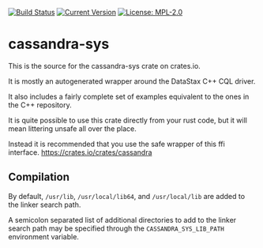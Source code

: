 [![Build Status](https://travis-ci.org/tupshin/cassandra-sys-rs.svg?branch=master)](https://travis-ci.org/tupshin/cassandra-sys-rs)
[![Current Version](http://meritbadge.herokuapp.com/cassandra-sys)](https://crates.io/crates/cassandra-sys)
[![License: MPL-2.0](https://img.shields.io/crates/l/cassandra-sys.svg)](#License)


# cassandra-sys
This is the source for the cassandra-sys crate on crates.io.

It is mostly an autogenerated wrapper around the DataStax C++ CQL driver.

It also includes a fairly complete set of examples equivalent to the ones in the C++ repository.

It is quite possible to use this crate directly from your rust code, but it will mean littering unsafe all over the place.

Instead it is recommended that you use the safe wrapper of this ffi interface.
https://crates.io/crates/cassandra

## Compilation

By default, `/usr/lib`, `/usr/local/lib64`, and `/usr/local/lib` are added to the linker search path.

A semicolon separated list of additional directories to add to the linker search path may be specified through the `CASSANDRA_SYS_LIB_PATH` environment variable.
